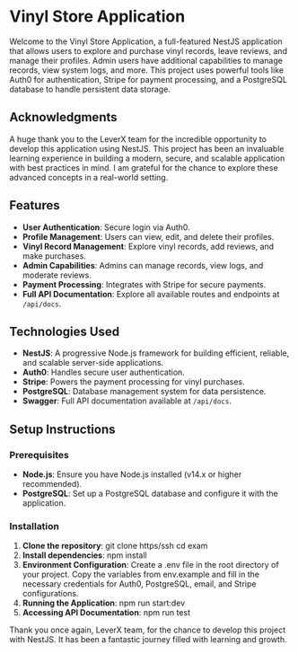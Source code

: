 # Vinyl Store Application

Welcome to the Vinyl Store Application, a full-featured NestJS application that allows users to explore and purchase vinyl records, leave reviews, and manage their profiles. Admin users have additional capabilities to manage records, view system logs, and more. This project uses powerful tools like Auth0 for authentication, Stripe for payment processing, and a PostgreSQL database to handle persistent data storage.

## Acknowledgments

A huge thank you to the LeverX team for the incredible opportunity to develop this application using NestJS. This project has been an invaluable learning experience in building a modern, secure, and scalable application with best practices in mind. I am grateful for the chance to explore these advanced concepts in a real-world setting.

## Features

- **User Authentication**: Secure login via Auth0.
- **Profile Management**: Users can view, edit, and delete their profiles.
- **Vinyl Record Management**: Explore vinyl records, add reviews, and make purchases.
- **Admin Capabilities**: Admins can manage records, view logs, and moderate reviews.
- **Payment Processing**: Integrates with Stripe for secure payments.
- **Full API Documentation**: Explore all available routes and endpoints at `/api/docs`.

## Technologies Used

- **NestJS**: A progressive Node.js framework for building efficient, reliable, and scalable server-side applications.
- **Auth0**: Handles secure user authentication.
- **Stripe**: Powers the payment processing for vinyl purchases.
- **PostgreSQL**: Database management system for data persistence.
- **Swagger**: Full API documentation available at `/api/docs`.

## Setup Instructions

### Prerequisites

- **Node.js**: Ensure you have Node.js installed (v14.x or higher recommended).
- **PostgreSQL**: Set up a PostgreSQL database and configure it with the application.

### Installation

1. **Clone the repository**:
  git clone https/ssh
  cd exam
2. **Install dependencies**:
  npm install
3. **Environment Configuration**:
  Create a .env file in the root directory of your project.
  Copy the variables from env.example and fill in the necessary credentials for Auth0, PostgreSQL, email, and Stripe configurations.
4. **Running the Application**:
  npm run start:dev
5. **Accessing API Documentation**:
  npm run test


Thank you once again, LeverX team, for the chance to develop this project with NestJS. It has been a fantastic journey filled with learning and growth.